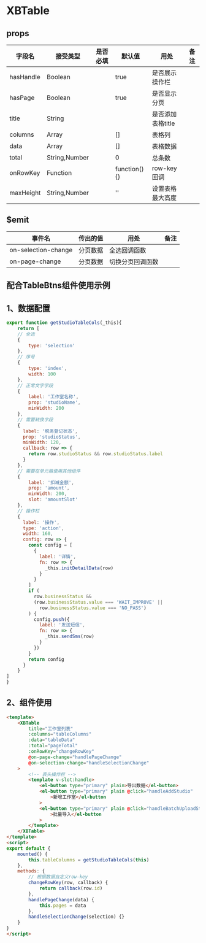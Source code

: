 # XBTable


## props

| 字段名      | 接受类型 | 是否必填 | 默认值 | 用处                                    | 备注 |
| ----------- | -------- | ---- | ------ | --------------------------------------- | ---- |
| hasHandle | Boolean | |true  | 是否展示操作栏
| hasPage | Boolean | | true | 是否显示分页
| title | String | |  | 是否添加表格title | 
| columns | Array | | [] | 表格列 |  |
| data | Array | | [] | 表格数据 |  |
| total | String,Number | | 0 | 总条数 |  |
| onRowKey | Function | | function(){} | row-key回调 |  |
| maxHeight | String,Number | | '' | 设置表格最大高度 |  |

## $emit

| 事件名               | 传出的值 | 用处                       | 备注          |
| --------------------| -------- | -------------------------- | ------------- |
| on-selection-change | 分页数据  | 全选回调函数        |  |
| on-page-change      |  分页数据 | 切换分页回调函数 |  |



## 配合TableBtns组件使用示例
## 1、数据配置
```javascript
export function getStudioTableCols(_this){ 
    return [
    // 全选
    {
        type: 'selection'
    },
    // 序号
    {
        type: 'index',
        width: 100
    },
    // 正常文字字段
    {
        label: '工作室名称',
        prop: 'studioName',
        minWidth: 200
    },
    // 需要转换字段
    {
      label: '税务登记状态',
      prop: 'studioStatus',
      minWidth: 120,
      callback: row => {
        return row.studioStatus && row.studioStatus.label
      }
    },
    // 需要在单元格使用其他组件
    {
        label: '扣减金额',
        prop: 'amount',
        minWidth: 200,
        slot: 'amountSlot'
    },
    // 操作栏
    {
      label: '操作',
      type: 'action',
      width: 160,
      config: row => {
        const config = [
          {
            label: '详情',
            fn: row => {
              _this.initDetailData(row)
            }
          }
        ]
        if (
          row.businessStatus &&
          (row.businessStatus.value === 'WAIT_IMPROVE' ||
            row.businessStatus.value === 'NO_PASS')
        ) {
          config.push({
            label: '发送短信',
            fn: row => {
              _this.sendSms(row)
            }
          })
        }
        return config
      }
    }
]
}
```
## 2、组件使用
```html
<template>
    <XBTable
        title="工作室列表"
        :columns="tableColumns"
        :data="tableData"
        :total="pageTotal"
        :onRowKey="changeRowKey"
        @on-page-change="handlePageChange"
        @on-selection-change="handleSelectionChange"
    >
        <!-- 表头操作栏 -->
        <template v-slot:handle>
            <el-button type="primary" plain>导出数据</el-button>
            <el-button type="primary" plain @click="handleAddStudio"
                >新增工作室</el-button
            >
            <el-button type="primary" plain @click="handleBatchUploadStudios"
                >批量导入</el-button
            >
        </template>
    </XBTable>
</template>
<script>
export default {
    mounted() {
        this.tableColumns = getStudioTableCols(this)
    },
    methods: {
        // 根据数据自定义row-key
        changeRowKey(row, callback) {
            return callback(row.id)
        },
        handlePageChange(data) {
            this.pages = data
        },
        handleSelectionChange(selection) {}
    }
}
</script>
```

